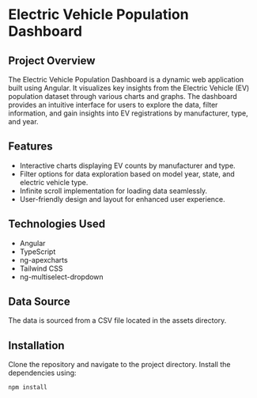 # Electric Vehicle Population Dashboard

## Project Overview

The Electric Vehicle Population Dashboard is a dynamic web application built using Angular. It visualizes key insights from the Electric Vehicle (EV) population dataset through various charts and graphs. The dashboard provides an intuitive interface for users to explore the data, filter information, and gain insights into EV registrations by manufacturer, type, and year.

## Features

- Interactive charts displaying EV counts by manufacturer and type.
- Filter options for data exploration based on model year, state, and electric vehicle type.
- Infinite scroll implementation for loading data seamlessly.
- User-friendly design and layout for enhanced user experience.

## Technologies Used

- Angular
- TypeScript
- ng-apexcharts
- Tailwind CSS
- ng-multiselect-dropdown

## Data Source

The data is sourced from a CSV file located in the assets directory.

## Installation

Clone the repository and navigate to the project directory. Install the dependencies using:

```bash
npm install
```
